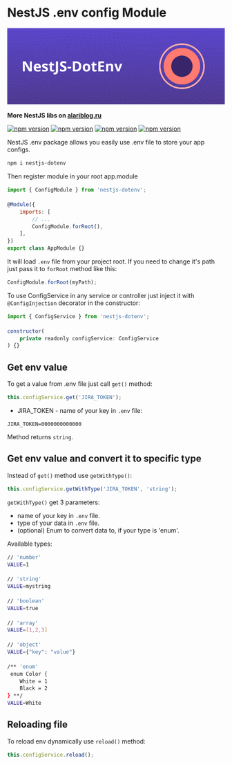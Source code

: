 # NestJS .env config Module

![alt cover](https://github.com/AlariCode/nestjs-dotenv/raw/master/img/logo.jpg)

**More NestJS libs on [alariblog.ru](https://alariblog.ru)**

[![npm version](https://badgen.net/npm/v/nestjs-dotenv)](https://www.npmjs.com/package/nestjs-dotenv)
[![npm version](https://badgen.net/npm/license/nestjs-dotenv)](https://www.npmjs.com/package/nestjs-dotenv)
[![npm version](https://badgen.net/github/open-issues/AlariCode/nestjs-dotenv)](https://github.com/AlariCode/nestjs-dotenv/issues)
[![npm version](https://badgen.net/github/prs/AlariCode/nestjs-dotenv)](https://github.com/AlariCode/nestjs-dotenv/pulls)

NestJS .env package allows you easily use .env file to store your app configs.

```bash
npm i nestjs-dotenv
```

Then register module in your root app.module

```javascript
import { ConfigModule } from 'nestjs-dotenv';

@Module({
	imports: [
		// ...
		ConfigModule.forRoot(),
	],
})
export class AppModule {}
```

It will load `.env` file from your project root. If you need to change it's path just pass it to `forRoot` method like this:

```javascript
ConfigModule.forRoot(myPath);
```

To use ConfigService in any service or controller just inject it with `@ConfigInjection` decorator in the constructor:

```javascript
import { ConfigService } from 'nestjs-dotenv';

constructor(
	private readonly configService: ConfigService
) {}
```

## Get env value

To get a value from .env file just call `get()` method:

```javascript
this.configService.get('JIRA_TOKEN');
```

-   JIRA_TOKEN - name of your key in `.env` file:

```
JIRA_TOKEN=0000000000000
```

Method returns `string`.

## Get env value and convert it to specific type

Instead of `get()` method use `getWithType()`:

```javascript
this.configService.getWithType('JIRA_TOKEN', 'string');
```
`getWithType()` get 3 parameters:
-   name of your key in `.env` file.
-   type of your data in `.env` file.
-   (optional) Enum to convert data to, if your type is 'enum'.

Available types:
```bash
// 'number'
VALUE=1

// 'string'
VALUE=mystring

// 'boolean'
VALUE=true

// 'array'
VALUE=[1,2,3]

// 'object'
VALUE={"key": "value"}

/** 'enum'
 enum Color {
    White = 1
    Black = 2
} **/
VALUE=White
```

## Reloading file

To reload env dynamically use `reload()` method:

```javascript
this.configService.reload();
```
